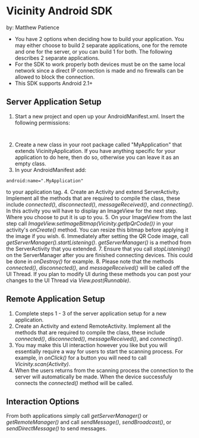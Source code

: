 Vicinity Android SDK
====================

by: Matthew Patience


* You have 2 options when deciding how to build your application. You may either choose to build 2 separate applications, one for the remote and one for the server, or you can build 1 for both. The following describes 2 separate applications.
* For the SDK to work properly both devices must be on the same local network since a direct IP connection is made and no firewalls can be allowed to block the connection.
* This SDK supports Android 2.1+




Server Application Setup
------------------------

1. Start a new project and open up your AndroidManifest.xml. Insert the following permissions:
<pre><code><![CDATA[<uses-permission android:name="android.permission.INTERNET"]]></code></pre>
<pre><code><![CDATA[<uses-permission android:name="android.permission.ACCESS_NETWORK_STATE"]]></code></pre>
2. Create a new class in your root package called "MyApplication" that extends VicinityApplication. If you have anything specific for your application to do here, then do so, otherwise you can leave it as an empty class.
3. In your AndroidManifest add:
<pre><code>android:name=".MyApplication"</code></pre>
to your application tag.
4. Create an Activity and extend ServerActivity. Implement all the methods that are required to compile the class, these include *connected()*, *disconnected()*, *messageReceived()*, and *connecting()*. In this activity you will have to display an ImageView for the next step. Where you choose to put it is up to you.
5. On your ImageView from the last step call *ImageView.setImageBitmap(Vicinity.getIpQrCode())* in your activity's *onCreate()* method. You can resize this bitmap before applying it the image if you wish.
6. Immediately after setting the QR Code image, call *getServerManager().startListening()*. *getServerManager()* is a method from the ServerActivity that you extended.
7. Ensure that you call *stopListening()* on the ServerManager after you are finished connecting devices. This could be done in *onDestroy()* for example.
8. Please note that the methods *connected()*, *disconnected()*, and *messageReceived()* will be called off the UI Thread. If you plan to modify UI during these methods you can post your changes to the UI Thread via *View.post(Runnable)*.





Remote Application Setup
------------------------

1. Complete steps 1 - 3 of the server application setup for a new application.
2. Create an Activity and extend RemoteActivity. Implement all the methods that are required to compile the class, these include *connected()*, *disconnected()*, *messageReceived()*, and *connecting()*.
3. You may make this UI interaction however you like but you will essentially require a way for users to start the scanning process. For example, in *onClick()* for a button you will need to call *Vicinity.scan(Activity)*.
4. When the users returns from the scanning process the connection to the server will automatically be made. When the device successfuly connects the *connected()* method will be called.





Interaction Options
-------------------

From both applications simply call *getServerManager()* or *getRemoteManager()* and call *sendMessage()*, *sendBroadcast()*, or *sendDirectMessage()* to send messages.



